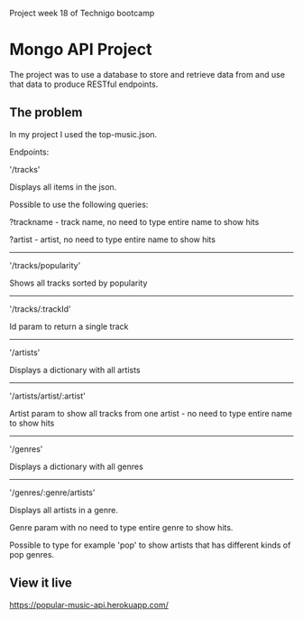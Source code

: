 Project week 18 of Technigo bootcamp

# Mongo API Project

The project was to use a database to store and retrieve data from and use that data to produce RESTful endpoints.

## The problem

In my project I used the top-music.json.

Endpoints:

'/tracks'

Displays all items in the json.

Possible to use the following queries:

?trackname - track name, no need to type entire name to show hits

?artist - artist, no need to type entire name to show hits

---

'/tracks/popularity'

Shows all tracks sorted by popularity

---

'/tracks/:trackId'

Id param to return a single track

---

'/artists'

Displays a dictionary with all artists

---

'/artists/artist/:artist'

Artist param to show all tracks from one artist - no need to type entire name to show hits

---

'/genres'

Displays a dictionary with all genres

---

'/genres/:genre/artists'

Displays all artists in a genre.

Genre param with no need to type entire genre to show hits.

Possible to type for example 'pop' to show artists that has different kinds of pop genres.

## View it live

https://popular-music-api.herokuapp.com/
